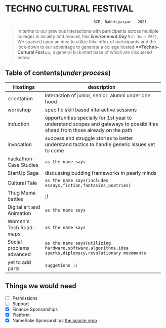 # TECHNO CULTURAL FESTIVAL
											BCE, Bakhtiyarpur - 2021

>In terms to our previous interactions with participants across multiple colleges in locality and around, this ***Environment Day*** ``5th June 2021``, We sparked upon an idea to utilize this influx of participants and the lock-down to our advantage to generate a college hosted **==Techno-Cultural Fest==**; a general kick-start base of which are discussed below.

## Table of contents(*under  process*)
| Hostings| description |
|-|-|
|orientation | interaction of junior, senior, alumni under one hood |
|workshop|specific skill based interactive sessions|
|induction|opportunities specially for 1st year to understand scopes and gateways to possibilities ahead from those already on the path|
|invocation|success and struggle stories to better understand tactics to handle generic issues yet to come|
|hackathon-Case Studies|``as the name says``|
|StartUp Saga|discussing budding frameworks in pearly minds|
|Cultural Tale|``as the name says(includes essays,fiction,fantasies,poetries)``|
|Thug Meme battles|;)|
|Digital art and Animation|``as the name says``|
|Women's Tech Road-maps|``as the name says``|
|Social problems advanced|``as the name says(utilizing hardware,software,algorithms,idea sparks,diplomacy,revolutionary movements``|
|yet to add parts|``suggetions :(``|

## Things we would need

 - [ ] Permissions
 - [ ] Support
 - [x] Finance Sponsorships
 - [x] Platform
 - [x] NameSake Sponsorships
[the source repo](https://github.com/bcedsc/cultFest)